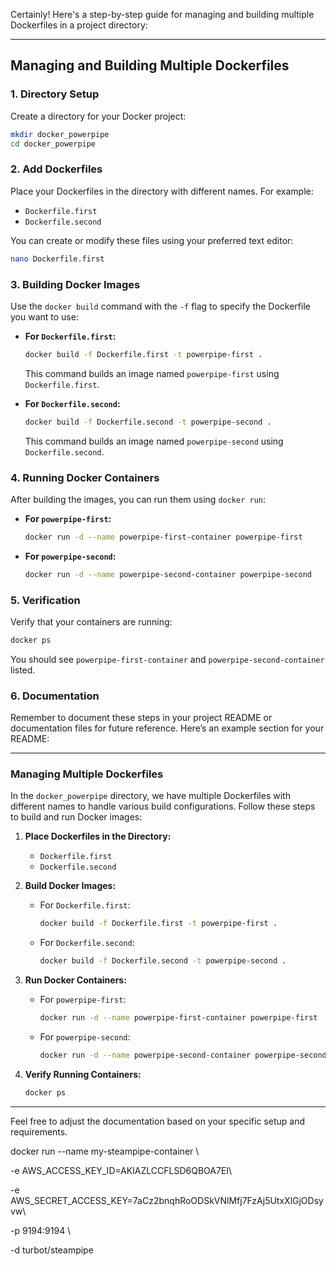 Certainly! Here's a step-by-step guide for managing and building multiple Dockerfiles in a project directory:

---

## Managing and Building Multiple Dockerfiles

### 1. **Directory Setup**

Create a directory for your Docker project:

```bash
mkdir docker_powerpipe
cd docker_powerpipe
```

### 2. **Add Dockerfiles**

Place your Dockerfiles in the directory with different names. For example:

- `Dockerfile.first`
- `Dockerfile.second`

You can create or modify these files using your preferred text editor:

```bash
nano Dockerfile.first
```

### 3. **Building Docker Images**

Use the `docker build` command with the `-f` flag to specify the Dockerfile you want to use:

- **For `Dockerfile.first`:**

  ```bash
  docker build -f Dockerfile.first -t powerpipe-first .
  ```

  This command builds an image named `powerpipe-first` using `Dockerfile.first`.

- **For `Dockerfile.second`:**

  ```bash
  docker build -f Dockerfile.second -t powerpipe-second .
  ```

  This command builds an image named `powerpipe-second` using `Dockerfile.second`.

### 4. **Running Docker Containers**

After building the images, you can run them using `docker run`:

- **For `powerpipe-first`:**

  ```bash
  docker run -d --name powerpipe-first-container powerpipe-first
  ```

- **For `powerpipe-second`:**

  ```bash
  docker run -d --name powerpipe-second-container powerpipe-second
  ```

### 5. **Verification**

Verify that your containers are running:

```bash
docker ps
```

You should see `powerpipe-first-container` and `powerpipe-second-container` listed.

### 6. **Documentation**

Remember to document these steps in your project README or documentation files for future reference. Here’s an example section for your README:

---

### **Managing Multiple Dockerfiles**

In the `docker_powerpipe` directory, we have multiple Dockerfiles with different names to handle various build configurations. Follow these steps to build and run Docker images:

1. **Place Dockerfiles in the Directory:**
   - `Dockerfile.first`
   - `Dockerfile.second`

2. **Build Docker Images:**
   - For `Dockerfile.first`:
     ```bash
     docker build -f Dockerfile.first -t powerpipe-first .
     ```
   - For `Dockerfile.second`:
     ```bash
     docker build -f Dockerfile.second -t powerpipe-second .
     ```

3. **Run Docker Containers:**
   - For `powerpipe-first`:
     ```bash
     docker run -d --name powerpipe-first-container powerpipe-first
     ```
   - For `powerpipe-second`:
     ```bash
     docker run -d --name powerpipe-second-container powerpipe-second
     ```

4. **Verify Running Containers:**
   ```bash
   docker ps
   ```

---

Feel free to adjust the documentation based on your specific setup and requirements.

docker run --name my-steampipe-container \

  -e AWS_ACCESS_KEY_ID=AKIAZLCCFLSD6QBOA7EI\

  -e AWS_SECRET_ACCESS_KEY=7aCz2bnqhRoODSkVNlMfj7FzAj5UtxXlGjODsyvw\

  -p 9194:9194 \

  -d turbot/steampipe
 
